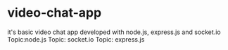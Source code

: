 # video-chat-app
it's basic video chat app developed with node.js, express.js and socket.io
Topic:node.js Topic: socket.io Topic: express.js
